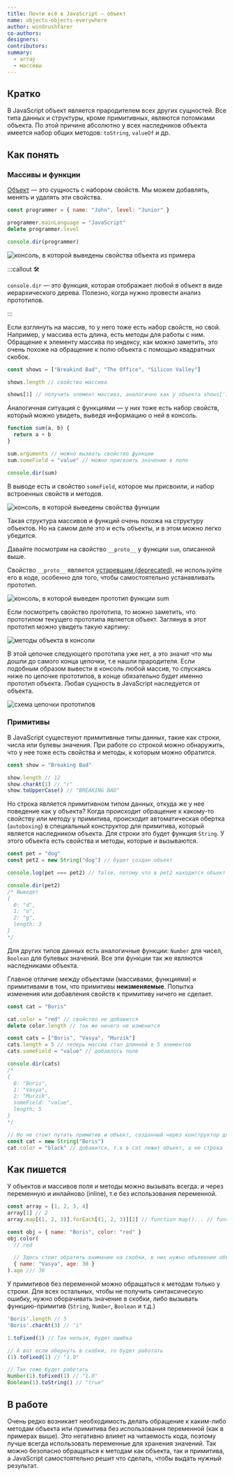 ```yaml
---
title: Почти всё в JavaScript — объект
name: objects-objects-everywhere
author: windrushfarer
co-authors:
designers:
contributors:
summary:
  - array
  - массивы
---
```


## Кратко

В JavaScript объект является прародителем всех других сущностей. Все типа данных и структуры, кроме примитивных, являются потомками объекта. По этой причине абсолютно у всех наследников объекта имеется набор общих методов: `toString`, `valueOf` и др.

## Как понять

### Массивы и функции

[Объект](/posts/js/doka/object) — это сущность с набором свойств. Мы можем добавлять, менять и удалять эти свойства.

```javascript
const programmer = { name: "John", level: "Junior" }

programmer.mainLanguage = "JavaScript"
delete programmer.level

console.dir(programmer)
```

![консоль, в которой выведены свойства объекта из примера](/assets/images/posts/js/objects-objects-everywhere/console-object.png)

:::callout 🛠

`console.dir` — это функция, которая отображает любой в объект в виде иерархического дерева. Полезно, когда нужно провести анализ прототипов.

:::

Если взглянуть на массив, то у него тоже есть набор свойств, но свой. Например, у массива есть длина, есть методы для работы с ним. Обращение к элементу массива по индексу, как можно заметить, это очень похоже на обращение к полю объекта с помощью квадратных скобок.

```javascript
const shows = ["Breakind Bad", "The Office", "Silicon Valley"]

shows.length // свойство массива

shows[1] // получить элемент массива, аналогично как у объекта shows['1']
```

Аналогичная ситуация с функциями — у них тоже есть набор свойств, который можно увидеть, выведя информацию о ней в консоль.

```javascript
function sum(a, b) {
  return a + b
}

sum.arguments // можно вызвать свойство функции
sum.someField = "value" // можно присвоить значение в поле

console.dir(sum)
```

В выводе есть и свойство `someField`, которое мы присвоили, и набор встроенных свойств и методов.

![консоль, в которой выведены свойства функции](/assets/images/posts/js/objects-objects-everywhere/console-func.png)

Такая структура массивов и функций очень похожа на структуру объектов. Но на самом деле это и есть объекты, и в этом можно легко убедится.

Давайте посмотрим на свойство `__proto__` у функции `sum`, описанной выше.

Свойство `__proto__` является [устаревшим (deprecated](https://developer.mozilla.org/en-US/docs/Web/JavaScript/Reference/Global_Objects/Object/proto)), не используйте его в коде, особенно для того, чтобы самостоятельно устанавливать прототип.

![консоль, в которой выведен прототип функции sum](/assets/images/posts/js/objects-objects-everywhere/console-func2.png)

Если посмотреть свойство прототипа, то можно заметить, что прототипом текущего прототипа является объект. Заглянув в этот прототип можно увидеть такую картину:

![методы объекта в консоли](/assets/images/posts/js/objects-objects-everywhere/proto.png)

В этой цепочке следующего прототипа уже нет, а это значит что мы дошли до самого конца цепочки, т.е нашли прародителя. Если подобным образом вывести в консоль любой массив, то спускаясь ниже по цепочке прототипов, в конце обязательно будет именно прототип объекта. Любая сущность в JavaScript наследуется от объекта.

![схема цепочки прототипов](/assets/images/posts/js/objects-objects-everywhere/prototype-chain.png)

### Примитивы

В JavaScript существуют примитивные типы данных, такие как строки, числа или булевы значения. При работе со строкой можно обнаружить, что у нее тоже есть свойства и методы, к которым можно обратится.

```javascript
const show = "Breaking Bad"

show.length // 12
show.charAt(1) // "r"
show.toUpperCase() // "BREAKING BAD"
```

Но строка является примитивном типом данных, откуда же у нее поведение как у объекта? Когда происходит обращение к какому-то свойству или методу у примитива, происходит автоматическая обертка (`autoboxing`) в специальный конструктор для примитива, который является наследником объекта. Для строки это будет функция `String`. У этого объекта есть свойства и методы, которые и вызываются.

```javascript
const pet = "dog"
const pet2 = new String("dog") // будет создан объект

console.log(pet === pet2) // false, потому что в pet2 находится объект

console.dir(pet2)
/* Выведет
{
  0: "d",
  1: "o",
  2: "g",
  length: 3
}
*/
```

Для других типов данных есть аналогичные функции: `Number` для чисел, `Boolean` для булевых значений. Все эти функции так же являются наследниками объекта.

Главное отличие между объектами (массивами, функциями) и примитивами в том, что примитивы **неизменяемые**. Попытка изменения или добавления свойств к примитиву ничего не сделает.

```javascript
const cat = "Boris"

cat.color = "red" // свойство не добавится
delete color.length // так же ничего не изменится

const cats = ["Boris", "Vasya", "Murzik"]
cats.length = 5 // теперь массив стал длинной в 5 элементов
cats.someField = "value" // добавлось поле

console.dir(cats)
/*
{
  0: "Boris",
  1: "Vasya",
  2: "Murzik",
  someField: "value",
  length: 5
}
*/

// Но не стоит путать примитив и объект, созданный через конструктор для примитива
const cat = new String("Boris")
cat.color = "black" // добавится, т.к в cat лежит объект, а не строка
```

## Как пишется

У объектов и массивов поля и методы можно вызывать всегда: и через переменную и инлайново (inline), т.е без использования переменной.

```javascript
const array = [1, 2, 3, 4]
array[1] // 2
array.map[(1, 2, 3)].forEach[(1, 2, 3)][2] // function map()... // function forEach()... // 3

const obj = { name: "Boris", color: "red" }
obj.color(
  // red

  // Здесь стоит обратить внимание на скобки, в них нужно объявение объекта
  { name: "Vasya", age: 30 }
).age /// 30
```

У примитивов без переменной можно обращаться к методам только у строки. Для всех остальных, чтобы не получить синтаксическую ошибку, нужно оборачивать значение в скобки, либо вызывать функцию-примитив (`String`, `Number`, `Boolean` и т.д.)

```javascript
'Boris'.length // 5
'Boris'.charAt(3) // "i"

1.toFixed(1) // Так нельзя, будет ошибка

// А вот если обернуть в скобки, то будет работать
(1).toFixed(1) // "1.0"

// Так тоже будет работать
Number(1).toFixed(1) // "1.0"
Boolean(1).toString() // "true"
```

## В работе

Очень редко возникает необходимость делать обращение к каким-либо методам объекта или примитива без использования переменной (как в примерах выше). Это негативно влияет на читаемость кода, поэтому лучше всегда использовать переменные для хранения значений. Так можно безопасно обращаться к методам как объекта, так и примитива, а JavaScript самостоятельно решит что сделать, чтобы выдать нужный результат.
